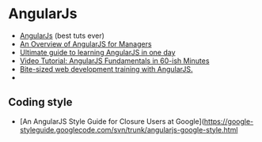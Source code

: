 # AngularJs

- [AngularJs](http://angularjs.org/) (best tuts ever)
- [An Overview of AngularJS for Managers](http://fifod.com/an-overview-of-anagularjs-for-managers/?utm_source=javascriptweekly&utm_medium=email)
- [Ultimate guide to learning AngularJS in one day](http://toddmotto.com/ultimate-guide-to-learning-angular-js-in-one-day/)
- [Video Tutorial: AngularJS Fundamentals in 60-ish Minutes](http://weblogs.asp.net/dwahlin/archive/2013/04/12/video-tutorial-angularjs-fundamentals-in-60-ish-minutes.aspx)
- [Bite-sized web development training with AngularJS.](https://egghead.io/)
- 

## Coding style

- [An AngularJS Style Guide for Closure Users at Google](https://google-styleguide.googlecode.com/svn/trunk/angularjs-google-style.html
